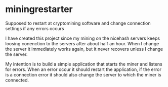 # miningrestarter
Supposed to restart at cryptomining software and change connection settings if any errors occurs

I have created this project since my mining on the nicehash servers keeps loosing conenction to the servers after about half an hour. 
When I change the server it immediately works again, but it never recovers unless I change the server. 

My intention is to build a simple application that starts the miner and listens for errors. When an error occur it should restart the application, 
if the error is a connection error it should also change the server to which the miner is connected.
